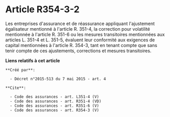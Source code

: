 # Article R354-3-2

Les entreprises d'assurance et de réassurance appliquant l'ajustement égalisateur mentionné à l'article R. 351-4, la
correction pour volatilité mentionnée à l'article R. 351-6 ou les mesures transitoires mentionnées aux articles L. 351-4 et
L. 351-5, évaluent leur conformité aux exigences de capital mentionnées à l'article R. 354-3, tant en tenant compte que sans
tenir compte de ces ajustements, corrections et mesures transitoires.

**Liens relatifs à cet article**

	**Créé par**:

	  - Décret n°2015-513 du 7 mai 2015 - art. 4

	**Cite**:

	  - Code des assurances - art. L351-4 (V)
	  - Code des assurances - art. R351-4 (VD)
	  - Code des assurances - art. R351-6 (V)
	  - Code des assurances - art. R354-3 (V)
